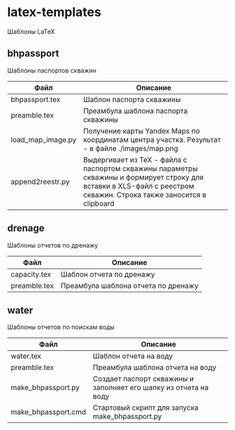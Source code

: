 # latex-templates

Шаблоны LaTeX


## bhpassport
Шаблоны паспортов скважин

|Файл|Описание|
--- | ---
| bhpassport.tex | Шаблон паспорта скважины |
| preamble.tex | Преамбула шаблона паспорта скважины |
| load_map_image.py | Получение карты Yandex Maps по координатам центра участка. Результат - в файле ./images/map.png |
| append2reestr.py | Выдергивает из TeX - файла с паспортом скважины параметры скважины и формирует строку для вставки в XLS-файл с реестром скважин. Строка также заносится в clipboard |



## drenage
Шаблоны отчетов по дренажу

|Файл|Описание|
--- | ---
| capacity.tex | Шаблон отчета по дренажу |
| preamble.tex | Преамбула шаблона отчета по дренажу |

## water
Шаблоны отчетов по поискам воды

|Файл|Описание|
--- | ---
| water.tex | Шаблон отчета на воду |
| preamble.tex | Преамбула шаблона отчета на воду |
| make_bhpassport.py | Создает паспорт скважины и заполняет его шапку из отчета на воду|
| make_bhpassport.cmd | Стартовый скрипт для запуска make_bhpassport.py|




